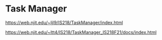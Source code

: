 # Task Manager
https://web.njit.edu/~ljl9/IS218/TaskManager/index.html

https://web.njit.edu/~ltt4/IS218/TaskManager_IS218F21/docs/index.html
